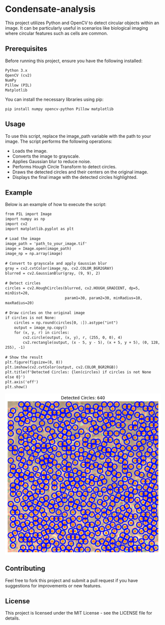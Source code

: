 # Condensate-analysis

This project utilizes Python and OpenCV to detect circular objects within an image. It can be particularly useful in scenarios like biological imaging where circular features such as cells are common.

## Prerequisites
Before running this project, ensure you have the following installed:
~~~
Python 3.x
OpenCV (cv2)
NumPy
Pillow (PIL)
Matplotlib
~~~
You can install the necessary libraries using pip:
~~~
pip install numpy opencv-python Pillow matplotlib
~~~

## Usage
To use this script, replace the image_path variable with the path to your image. The script performs the following operations:

- Loads the image.
- Converts the image to grayscale.
- Applies Gaussian blur to reduce noise.
- Performs Hough Circle Transform to detect circles.
- Draws the detected circles and their centers on the original image.
- Displays the final image with the detected circles highlighted.

## Example
Below is an example of how to execute the script:
~~~
from PIL import Image
import numpy as np
import cv2
import matplotlib.pyplot as plt

# Load the image
image_path = 'path_to_your_image.tif'  
image = Image.open(image_path)
image_np = np.array(image)

# Convert to grayscale and apply Gaussian blur
gray = cv2.cvtColor(image_np, cv2.COLOR_BGR2GRAY)
blurred = cv2.GaussianBlur(gray, (9, 9), 2)

# Detect circles
circles = cv2.HoughCircles(blurred, cv2.HOUGH_GRADIENT, dp=5, minDist=20,
                           param1=30, param2=30, minRadius=10, maxRadius=20)

# Draw circles on the original image
if circles is not None:
    circles = np.round(circles[0, :]).astype("int")
    output = image_np.copy()
    for (x, y, r) in circles:
        cv2.circle(output, (x, y), r, (255, 0, 0), 4)
        cv2.rectangle(output, (x - 5, y - 5), (x + 5, y + 5), (0, 128, 255), -1)

# Show the result
plt.figure(figsize=(8, 8))
plt.imshow(cv2.cvtColor(output, cv2.COLOR_BGR2RGB))
plt.title(f'Detected Circles: {len(circles) if circles is not None else 0}')
plt.axis('off')
plt.show()

~~~
![image](https://github.com/jlchen5/Condensate-analysis/blob/main/pics/urea-0.1M-120min%20copy.png)

## Contributing
Feel free to fork this project and submit a pull request if you have suggestions for improvements or new features.

## License
This project is licensed under the MIT License - see the LICENSE file for details.


